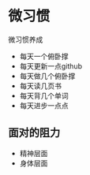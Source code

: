 # 微习惯

微习惯养成

- 每天一个俯卧撑
- 每天更新一点github
- 每天做几个俯卧撑
- 每天读几页书
- 每天背几个单词
- 每天进步一点点

## 面对的阻力

- 精神层面
- 身体层面
